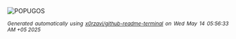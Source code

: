 <div align="justify">
<picture>
    <source media="(prefers-color-scheme: dark)" srcset="https://i.ibb.co/Y7wbgyYb/output-gif.gif">
    <source media="(prefers-color-scheme: light)" srcset="https://i.ibb.co/Y7wbgyYb/output-gif.gif">
    <img alt="POPUGOS" src="https://i.ibb.co/Y7wbgyYb/output-gif.gif">
</picture>

<sub><i>Generated automatically using [x0rzavi/github-readme-terminal](https://github.com/x0rzavi/github-readme-terminal) on Wed May 14 05:56:33 AM +05 2025</i></sub>
</div>